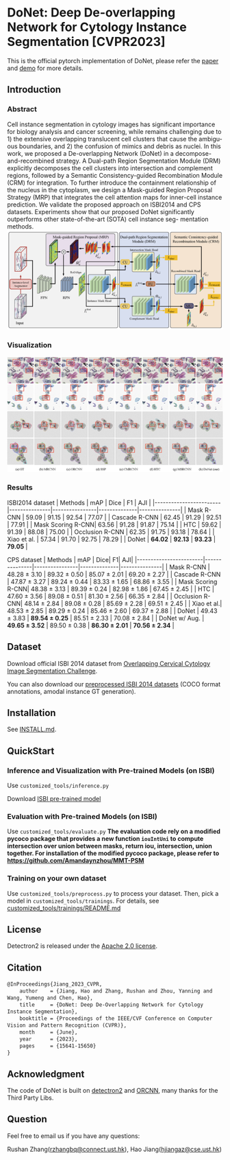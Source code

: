 
# DoNet: Deep De-overlapping Network for Cytology Instance Segmentation [CVPR2023]

This is the official pytorch implementation of DoNet, please refer the [paper](https://openaccess.thecvf.com/content/CVPR2023/html/Jiang_DoNet_Deep_De-Overlapping_Network_for_Cytology_Instance_Segmentation_CVPR_2023_paper.html) and [demo](https://www.youtube.com/watch?v=VhDYeudFCFQ) for more details.


## Introduction
### Abstract
Cell instance segmentation in cytology images has significant importance for biology analysis and cancer screening, while remains challenging due to 1) the extensive overlapping translucent cell clusters that cause the ambigu- ous boundaries, and 2) the confusion of mimics and debris as nuclei. In this work, we proposed a De-overlapping Network (DoNet) in a decompose-and-recombined strategy. A Dual-path Region Segmentation Module (DRM) explicitly decomposes the cell clusters into intersection and complement regions, followed by a Semantic Consistency-guided Recombination Module (CRM) for integration. To further introduce the containment relationship of the nucleus in the cytoplasm, we design a Mask-guided Region Proposal Strategy (MRP) that integrates the cell attention maps for inner-cell instance prediction. We validate the proposed approach on ISBI2014 and CPS datasets. Experiments show that our proposed DoNet significantly outperforms other state-of-the-art (SOTA) cell instance seg- mentation methods. 
![](https://github.com/DeepDoNet/DoNet/blob/master/figure/F2_framework.png)


### Visualization
![](https://github.com/DeepDoNet/DoNet/blob/master/figure/F5_visualization.png)
### Results
ISBI2014 dataset
| Methods                | mAP | Dice | F1 | AJI |
|------------------------|---------------|----------------|--------------|---------------|
| Mask R-CNN          | 59.09         | 91.15          | 92.54        | 77.07         |
| Cascade R-CNN   | 62.45         | 91.29          | 92.51        | 77.91         |
| Mask Scoring R-CNN| 63.56         | 91.28          | 91.87        | 75.14         |
| HTC          | 59.62         | 91.39          | 88.08        | 75.00         |
| Occlusion R-CNN | 62.35 | 91.75          | 93.18        | 78.64         |
| Xiao et al.   | 57.34         | 91.70          | 92.75        | 78.29         |
| DoNet                  | **64.02**     | **92.13**      | **93.23**    | **79.05**     |

CPS dataset
| Methods                | mAP | Dice| F1| AJI|
|------------------------|---------------|----------------|--------------|---------------|
| Mask R-CNN    | 48.28 $\pm$ 3.10  | 89.32 $\pm$ 0.50  | 85.07 $\pm$ 2.01 | 69.20 $\pm$ 2.27 |
| Cascade R-CNN | 47.87 $\pm$ 3.27  | 89.24 $\pm$ 0.44  | 83.33 $\pm$ 1.65 | 68.86 $\pm$ 3.55 |
| Mask Scoring R-CNN| 48.38 $\pm$ 3.13  | 89.39 $\pm$ 0.24  | 82.98 $\pm$ 1.86 | 67.45 $\pm$ 2.45 |
| HTC           | 47.60 $\pm$ 3.56  | 89.08 $\pm$ 0.51  | 81.30 $\pm$ 2.56 | 66.35 $\pm$ 2.84 |
| Occlusion R-CNN| 48.14 $\pm$ 2.84  | 89.08 $\pm$ 0.28  | 85.69 $\pm$ 2.28 | 69.51 $\pm$ 2.45 |
| Xiao et al.| 48.53 $\pm$ 2.85  | 89.29 $\pm$ 0.24  | 85.46 $\pm$ 2.60 | 69.37 $\pm$ 2.88 |
| DoNet                  | 49.43 $\pm$ 3.83  | **89.54 $\pm$ 0.25** | 85.51 $\pm$ 2.33 | 70.08 $\pm$ 2.84 |
| DoNet w/ Aug.          | **49.65 $\pm$ 3.52** | 89.50 $\pm$ 0.38 | **86.30 $\pm$ 2.01** | **70.56 $\pm$ 2.34** |

## Dataset
Download official ISBI 2014 dataset from [Overlapping Cervical Cytology Image Segmentation Challenge](https://cs.adelaide.edu.au/~carneiro/isbi14_challenge/dataset.html).

You can also download our [preprocessed ISBI 2014 datasets](https://drive.google.com/drive/folders/15PEz7JQNDQ9Y_sR1LkaGOB3yZjzSgbek?usp=sharing) (COCO format annotations, amodal instance GT generation).

## Installation
See [INSTALL.md](INSTALL.md).

## QuickStart
### Inference and Visualization with Pre-trained Models (on ISBI)
Use `customized_tools/inference.py` 

Download [ISBI pre-trained model](https://drive.google.com/file/d/1ORIWqIotRVK5YNc3r4p0NHcUsWYSYGgs/view?usp=drive_link)
### Evaluation with Pre-trained Models (on ISBI)
Use `customized_tools/evaluate.py`
**The evaluation code rely on a modified pycoco package that provides a new function `iouIntUni` to compute intersection over union between masks, return iou, intersection, union together. For installation of the modified pycoco package, please refer to https://github.com/Amandaynzhou/MMT-PSM**

### Training on your own dataset
Use `customized_tools/preprocess.py` to process your dataset.
Then, pick a model in `customized_tools/trainings`.
For details, see [customized_tools/trainings/README.md](README.md)

## License

Detectron2 is released under the [Apache 2.0 license](LICENSE).

## Citation
```
@InProceedings{Jiang_2023_CVPR,
    author    = {Jiang, Hao and Zhang, Rushan and Zhou, Yanning and Wang, Yumeng and Chen, Hao},
    title     = {DoNet: Deep De-Overlapping Network for Cytology Instance Segmentation},
    booktitle = {Proceedings of the IEEE/CVF Conference on Computer Vision and Pattern Recognition (CVPR)},
    month     = {June},
    year      = {2023},
    pages     = {15641-15650}
}
```


## Acknowledgment
The code of DoNet is built on [detectron2](https://github.com/facebookresearch/detectron2) and [ORCNN](https://github.com/waiyulam/ORCNN), many thanks for the Third Party Libs.

## Question
Feel free to email us if you have any questions:

Rushan Zhang(rzhangbq@connect.ust.hk), Hao Jiang(hjiangaz@cse.ust.hk)

